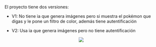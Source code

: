 El proyecto tiene dos versiones:

* V1: No tiene ia que genera imágenes pero si muestra el pokémon que digas y le pone un filtro de color, además tiene autentificación

* V2: Usa ia que genera imágenes pero no tiene autentificación

<p align="center">
  <img src="https://images-wixmp-ed30a86b8c4ca887773594c2.wixmp.com/f/56ce70c8-7180-4823-ad03-5f29f2594215/dfq008o-f057e438-52ec-44c5-8e61-1d027fee1a1d.gif?token=eyJ0eXAiOiJKV1QiLCJhbGciOiJIUzI1NiJ9.eyJzdWIiOiJ1cm46YXBwOjdlMGQxODg5ODIyNjQzNzNhNWYwZDQxNWVhMGQyNmUwIiwiaXNzIjoidXJuOmFwcDo3ZTBkMTg4OTgyMjY0MzczYTVmMGQ0MTVlYTBkMjZlMCIsIm9iaiI6W1t7InBhdGgiOiJcL2ZcLzU2Y2U3MGM4LTcxODAtNDgyMy1hZDAzLTVmMjlmMjU5NDIxNVwvZGZxMDA4by1mMDU3ZTQzOC01MmVjLTQ0YzUtOGU2MS0xZDAyN2ZlZTFhMWQuZ2lmIn1dXSwiYXVkIjpbInVybjpzZXJ2aWNlOmZpbGUuZG93bmxvYWQiXX0.m5u8AAyYixJyBA0r8U7IjpON4fwJWmV2IcsWnKBDo_w"/>
</p>

